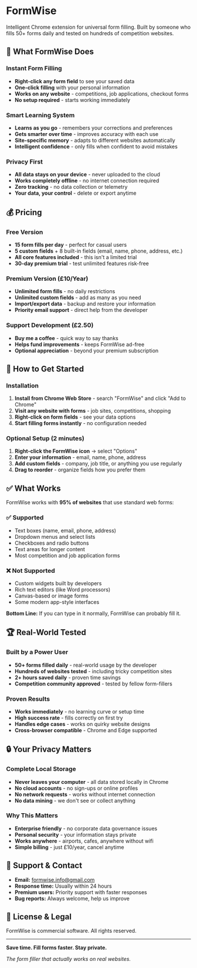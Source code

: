 # FormWise

Intelligent Chrome extension for universal form filling. Built by someone who fills 50+ forms daily and tested on hundreds of competition websites.

## 🚀 What FormWise Does

### Instant Form Filling
- **Right-click any form field** to see your saved data
- **One-click filling** with your personal information
- **Works on any website** - competitions, job applications, checkout forms
- **No setup required** - starts working immediately

### Smart Learning System
- **Learns as you go** - remembers your corrections and preferences
- **Gets smarter over time** - improves accuracy with each use
- **Site-specific memory** - adapts to different websites automatically
- **Intelligent confidence** - only fills when confident to avoid mistakes

### Privacy First
- **All data stays on your device** - never uploaded to the cloud
- **Works completely offline** - no internet connection required
- **Zero tracking** - no data collection or telemetry
- **Your data, your control** - delete or export anytime

## 💰 Pricing

### Free Version
- **15 form fills per day** - perfect for casual users
- **5 custom fields** + 8 built-in fields (email, name, phone, address, etc.)
- **All core features included** - this isn't a limited trial
- **30-day premium trial** - test unlimited features risk-free

### Premium Version (£10/Year)
- **Unlimited form fills** - no daily restrictions
- **Unlimited custom fields** - add as many as you need
- **Import/export data** - backup and restore your information
- **Priority email support** - direct help from the developer

### Support Development (£2.50)
- **Buy me a coffee** - quick way to say thanks
- **Helps fund improvements** - keeps FormWise ad-free
- **Optional appreciation** - beyond your premium subscription

## 🎯 How to Get Started

### Installation
1. **Install from Chrome Web Store** - search "FormWise" and click "Add to Chrome"
2. **Visit any website with forms** - job sites, competitions, shopping
3. **Right-click on form fields** - see your data options
4. **Start filling forms instantly** - no configuration needed

### Optional Setup (2 minutes)
1. **Right-click the FormWise icon** → select "Options"
2. **Enter your information** - email, name, phone, address
3. **Add custom fields** - company, job title, or anything you use regularly
4. **Drag to reorder** - organize fields how you prefer them

## ✅ What Works

FormWise works with **95% of websites** that use standard web forms:

### ✅ Supported
- Text boxes (name, email, phone, address)
- Dropdown menus and select lists
- Checkboxes and radio buttons
- Text areas for longer content
- Most competition and job application forms

### ❌ Not Supported
- Custom widgets built by developers
- Rich text editors (like Word processors)
- Canvas-based or image forms
- Some modern app-style interfaces

**Bottom Line:** If you can type in it normally, FormWise can probably fill it.

## 🏆 Real-World Tested

### Built by a Power User
- **50+ forms filled daily** - real-world usage by the developer
- **Hundreds of websites tested** - including tricky competition sites
- **2+ hours saved daily** - proven time savings
- **Competition community approved** - tested by fellow form-fillers

### Proven Results
- **Works immediately** - no learning curve or setup time
- **High success rate** - fills correctly on first try
- **Handles edge cases** - works on quirky website designs
- **Cross-browser compatible** - Chrome and Edge supported

## 🔒 Your Privacy Matters

### Complete Local Storage
- **Never leaves your computer** - all data stored locally in Chrome
- **No cloud accounts** - no sign-ups or online profiles
- **No network requests** - works without internet connection
- **No data mining** - we don't see or collect anything

### Why This Matters
- **Enterprise friendly** - no corporate data governance issues
- **Personal security** - your information stays private
- **Works anywhere** - airports, cafes, anywhere without wifi
- **Simple billing** - just £10/year, cancel anytime

## 🤝 Support & Contact

- **Email:** formwise.info@gmail.com
- **Response time:** Usually within 24 hours
- **Premium users:** Priority support with faster responses
- **Bug reports:** Always welcome, help us improve

## 📄 License & Legal

FormWise is commercial software. All rights reserved.

---

**Save time. Fill forms faster. Stay private.**

*The form filler that actually works on real websites.*
